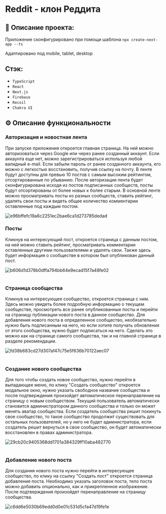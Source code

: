 # Reddit - клон Реддита

## 📓 Описание проекта:

Приложение сконфигурировано при помощи шаблона `npx create-next-app --ts`

Адаптировано под mobile, tablet, desktop

## Cтэк:

* `TypeScript`
* `React`
* `Next.js`
* `Firebase`
* `Recoil`
* `Chakra UI`

## ⚙️ Описание функциональности

### Авторизация и новостная лента

При запуске приложения откроется главная страница. На ней можно авторизоваться через Google или через ранее созданный аккаунт. Если аккаунта еще нет, можно зарегистрироваться используя любой валидный e-mail. Если забыли пароль от ранее созданного аккаунта, его можно с легкостью восстановить, получив ссылку на почту. В ленте будут доступны для превью 10 постов с самым высоким рейтингом, отсортированные по убыванию. После авторизации лента будет сконфигурирована исходя из постов подписанных сообществ, посты будут отсортированы от более новых к более старым. В основной ленте можно просматривать посты из разных сообществ, ставить рейтинг, удалять свои посты и видеть общее количество комментарии оставленные под каждым постом.

![e96bffefc19a6c2251ec2bae6ca1d273785dedad](https://user-images.githubusercontent.com/99764749/197866393-604c0260-dedf-48d7-9ab6-c85b4a58d4af.gif)


### Посты

Кликнув на интересующий пост, откроется страница с данным постом, на ней можно ставить рейтинг, просматривать комментарии оставленные другими пользователями и удалять свои. Также здесь будет информация о сообществе в котором был опубликован данный пост.

![b606d1d378b0dffa794bb64e9ecad15f7a48fe02](https://user-images.githubusercontent.com/99764749/197867990-8a20df70-079d-4e0c-86a2-61593c23980d.gif)
#

### Страница сообщества

Кликнув на интересующее сообщество, откроется страница с ним. Здесь можно увидеть более подробную информацию о текущем сообществе, просмотреть все ранее опубликованные посты и перейти на страницу публикации нового поста в данное сообщество. Для добавления нового поста в определенное сообщество, необязательно нужно быть подписанным на него, но если хотите получать обновления от этого сообщества, нужно будет подписаться на него. Сделать это можно как на странице самого сообщества, так и на главной странице в разделе рекомендации.

![fd38b683cd27d307af47c75e5f636b70122aec07](https://user-images.githubusercontent.com/99764749/197872630-97af91cc-b011-4efb-89e4-69a9474475a6.gif)
#

### Создание нового сообщества

Для того чтобы создать новое сообщество, нужно перейти в выпадающее меню, по клику "Создать сообщество" откроется модальное окно, нужно указать свободное название сообщества и после подтверждения произойдет автоматическое перенаправление на страницу с новым сообществом. Текущий пользователь автоматически становится администратором данного сообщества и только он может менять аватар сообщества. Если создатель сообщества решит покинуть свое сообщество, то такое сообщество продолжит существовать для остальных пользователей, но у него не будет администратора, если создатель решит вернуться в свое сообщество, он будет автоматически восстановлен в правах администратора.

![29cb20c9405368dd1701a384329ff10aba482770](https://user-images.githubusercontent.com/99764749/197874711-5b501e76-086a-4c7b-8cd4-8322ee2fe5ad.gif)
#

### Добавление нового поста

Для создания нового поста нужно перейти в интересующее сообщество, по клику на ссылку "Создать пост" откроется страница добавления поста. Необходимо указать заголовок поста, тело поста можно добавить опционально, как и прикрепленное изображение. После подтверждения произойдет перенаправление на страницу сообщества.

![c6dd6e5030b69edd0d0e01c531d5cfa47d19fe1e](https://user-images.githubusercontent.com/99764749/197878605-b838edb6-6238-4e0d-9a0e-eb6bd52deb05.gif)
